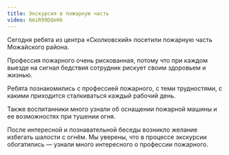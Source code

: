 ```yaml
---
title: Экскурсия в пожарную часть
video: 6miR99DQeHk
---
```

Сегодня ребята из центра «Сколковский» посетили пожарную часть Можайского района.

Профессия пожарного очень рискованная, потому что при каждом выезде на сигнал бедствия сотрудник рискует своим здоровьем
и жизнью.

<!--more-->
Ребята познакомились с профессией пожарного, с теми трудностями, с какими приходится сталкиваться каждый рабочий день.

Также воспитанники много узнали об оснащении пожарной машины и ее возможностях при тушении огня.

После интересной и познавательной беседы возникло желание избегать шалости с огнём. Мы уверены, что в процессе экскурсии
обогатились — узнали много интересного о профессии пожарного.
